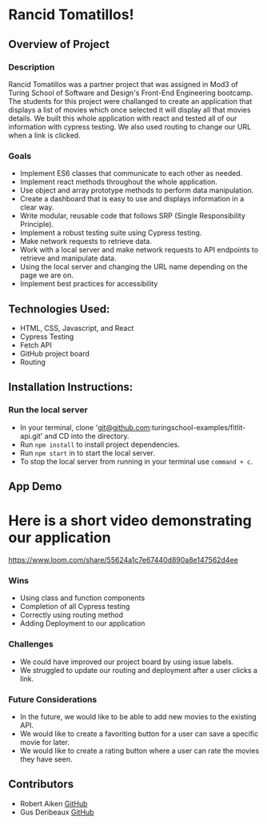 # Rancid Tomatillos!

## Overview of Project 
### Description
Rancid Tomatillos was a partner project that was assigned in Mod3 of Turing School of Software and Design's Front-End Engineering bootcamp. The students for this project were challanged to create an application that displays a list of movies which once selected it will display all that movies details. We built this whole application with react and tested all of our information with cypress testing. We also used routing to change our URL when a link is clicked.



### Goals
- Implement ES6 classes that communicate to each other as needed.
- Implement react methods throughout the whole application. 
- Use object and array prototype methods to perform data manipulation.
- Create a dashboard that is easy to use and displays information in a clear way.
- Write modular, reusable code that follows SRP (Single Responsibility Principle).
- Implement a robust testing suite using Cypress testing.
- Make network requests to retrieve data.
- Work with a local server and make network requests to API endpoints to retrieve and manipulate data.
- Using the local server and changing the URL name depending on the page we are on.
- Implement best practices for accessibility

## Technologies Used:
- HTML, CSS, Javascript, and React
- Cypress Testing
- Fetch API
- GitHub project board
- Routing


## Installation Instructions:
### Run the local server
- In your terminal, clone 'git@github.com:turingschool-examples/fitlit-api.git' and CD into the directory.
- Run `npm install` to install project dependencies.
- Run `npm start` in to start the local server.
- To stop the local server from running in your terminal use `command + c`.

## App Demo
# Here is a short video demonstrating our application
https://www.loom.com/share/55624a1c7e67440d890a8e147562d4ee

### Wins
- Using class and function components
- Completion of all Cypress testing
- Correctly using routing method
- Adding Deployment to our application

### Challenges 
- We could have improved our project board by using issue labels.
- We struggled to update our routing and deployment after a user clicks a link.

### Future Considerations
- In the future, we would like to be able to add new movies to the existing API.
- We would like to create a favoriting button for a user can save a specific movie for later.
- We would like to create a rating button where a user can rate the movies they have seen.


## Contributors
- Robert Aiken [GitHub](https://github.com/BobAiken)
- Gus Deribeaux [GitHub](https://github.com/Gderibeaux)

